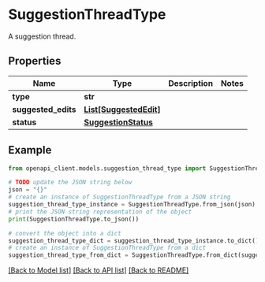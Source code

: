 # SuggestionThreadType

A suggestion thread.

## Properties

Name | Type | Description | Notes
------------ | ------------- | ------------- | -------------
**type** | **str** |  | 
**suggested_edits** | [**List[SuggestedEdit]**](SuggestedEdit.md) |  | 
**status** | [**SuggestionStatus**](SuggestionStatus.md) |  | 

## Example

```python
from openapi_client.models.suggestion_thread_type import SuggestionThreadType

# TODO update the JSON string below
json = "{}"
# create an instance of SuggestionThreadType from a JSON string
suggestion_thread_type_instance = SuggestionThreadType.from_json(json)
# print the JSON string representation of the object
print(SuggestionThreadType.to_json())

# convert the object into a dict
suggestion_thread_type_dict = suggestion_thread_type_instance.to_dict()
# create an instance of SuggestionThreadType from a dict
suggestion_thread_type_from_dict = SuggestionThreadType.from_dict(suggestion_thread_type_dict)
```
[[Back to Model list]](../README.md#documentation-for-models) [[Back to API list]](../README.md#documentation-for-api-endpoints) [[Back to README]](../README.md)



